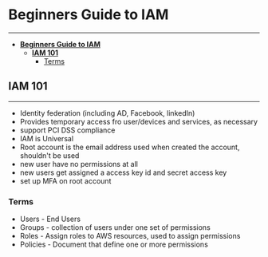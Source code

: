 # **Beginners Guide to IAM**

---

- [**Beginners Guide to IAM**](#beginners-guide-to-iam)
  - [**IAM 101**](#iam-101)
    - [Terms](#terms)

## **IAM 101**

---

- Identity federation (including AD, Facebook, linkedIn)
- Provides temporary access fro user/devices and services, as necessary
- support PCI DSS compliance
- IAM is Universal
- Root account is the email address used when created the account, shouldn't be used
- new user have no permissions at all
- new users get assigned a access key id and secret access key
- set up MFA on root account

### Terms

- Users - End Users
- Groups - collection of users under one set of permissions
- Roles - Assign roles to AWS resources, used to assign permissions
- Policies - Document that define one or more permissions
